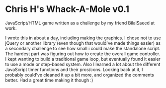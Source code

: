Chris H's Whack-A-Mole v0.1
===========================

JavaScript/HTML game written as a challenge by my friend BilalSaeed at work.

I wrote this in about a day, including making the graphics. I chose not to use jQuery or another library (even though that would've made things easier) as a secondary challenge to see how small i could make the standalone script. The hardest part was figuring out how to create the overall game controller. I kept wanting to build a traditional game loop, but eventually found it easier to use a mode or step-based system. Also I learned a lot about the different JavaScript timer functions and their pros/cons. Looking back at it, I probably could've cleaned it up a bit more, and organized the comments better. Had a great time making it though :)


